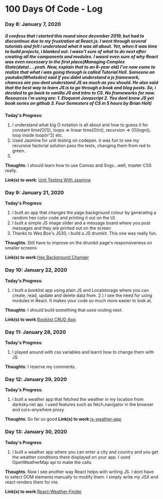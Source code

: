 # 100 Days Of Code - Log

### Day 8: January 7, 2020 
##### (I confess that i started this round since december 2019, but had to discontinue due to my frustration at React.js. I went through several tutorials and felt i understood what it was all about. Yet, when it was time to build projects, i blanked out. I wasn't sure of what to do next after creating all the components and modules. I wasnt even sure of why React was even necessary in the first place(Managing Complex State(data)....yeah. Now, explain that to an 8-year old) I've now come to realize that what i was going through is called Tutorial Hell. Someone on youtube(Whatsdev) said if you didnt understand a js framework, chances are you dont understand JS as much as you should. He also said that the best way to learn JS is to go through a book and blog posts. So, i decided to go back to vanilla JS and intro to CS. No frameworks for now. Resources i'm using are: 1. Eloquent Javascript 2. You dont know JS yet book series on github 3. Four Semesters of CS in 5 hours by Brian Holt)


**Today's Progress**: 
1) I understand what big O notation is all about and how to guess it for constant time(O(1)), loops => linear time(O(n)), recursion => (O(logn)), loop inside loop(n^2) etc. 
2) Used Jasmine for unit testing on codepen. it was fun to see my recursive factorial solution pass the tests, changing them from red to green.
3) 

**Thoughts**: I should learn how to use Canvas and Svgs...well, master CSS really.

**Link(s) to work**: [Unit Testing With Jasmine](https://codepen.io/ucwealth/pen/qBExWEq?editors=0011)


### Day 9: January 21, 2020
**Today's Progress**:
1) I built an app that changes the page background colour by generating a random hex color code and printing it out on the UI.
2) I built a simple JS image slider and a message board where you post messages and they are printed out on the screen
3) Thanks to Wes Bos's JS30, i build a JS drumkit. This one was really fun.

**Thoughts**: Still have to improve on the drumkit page's responsiveness on smaller screens

**Link(s) to work**:[Hex Background Changer](https://ucwealth.github.io/JS-Bg-changer/)


### Day 10: January 22, 2020
**Today's Progress**:
1) I built a booklist app using plain JS and Localstorage where you can create, read, update and delete data from. 
2.) I see the need for using modules in React. It makes your code so much more easier to look at.

**Thoughts**: I should build something that uses routing next.

**Link(s) to work**:[Booklist CRUD App](https://ucwealth.github.io/My-BookList/)


### Day 11: January 28, 2020
**Today's Progress**:
1) I played around with css variables and learnt how to change them with JS

**Thoughts**: I reserve my comments.

### Day 12: January 29, 2020
**Today's Progress**:
1) I built a weather app that fetched the weather in my location from darksky.net api. I used features such as fetch,navigator in the browser and cors-anywhere proxy

**Thoughts**: So far so good
**Link(s) to work**:[js-weather-app](https://ucwealth.github.io/js-weather-app/)

### Day 13: January 30, 2020
**Today's Progress**:
1) I built a weather app where you can enter a city and country and you get the weather conditions there displayed on your app. I used OpenWeatherMap api to make the calls.

**Thoughts**: Now i see another way React helps with writing JS. I dont have to select DOM elements manually to modify them. I simply write my JSX and react renders them for me. 

**Link(s) to work**:[React-Weather-Finder](https://ucwealth.github.io/React-Weather-Finder/)